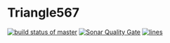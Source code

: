# Triangle567
[![build status of master](https://travis-ci.org/csquilla567/Triangle567.svg?branch=master)](https://travis-ci.org/csquilla567/Triangle567)
[![Sonar Quality Gate](https://sonarcloud.io/api/badges/gate?key=team3-ssw567-triangle567:sonarcloud)](https://sonarcloud.io/dashboard/index/team3-ssw567-triangle567:sonarcloud)
[![lines](https://sonarcloud.io/api/badges/measure?key=team3-ssw567-triangle567:sonarcloud&metric=lines&blinking=true)](https://sonarcloud.io/dashboard/index/team3-ssw567-triangle567:sonarcloud)

